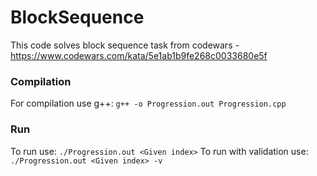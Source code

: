 # BlockSequence
This code solves block sequence task from codewars - https://www.codewars.com/kata/5e1ab1b9fe268c0033680e5f

### Compilation
For compilation use g++: ```g++ -o Progression.out Progression.cpp```

### Run
To run use: ```./Progression.out <Given index>```
To run with validation use: ```./Progression.out <Given index> -v```
